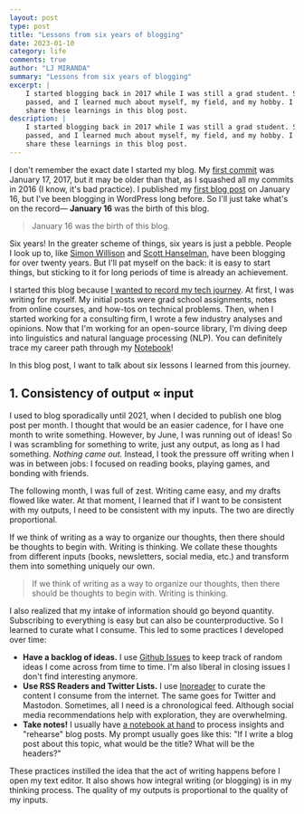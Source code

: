 ```yaml
---
layout: post
type: post
title: "Lessons from six years of blogging"
date: 2023-01-10
category: life
comments: true
author: "LJ MIRANDA"
summary: "Lessons from six years of blogging"
excerpt: |
    I started blogging back in 2017 while I was still a grad student. Six years
    passed, and I learned much about myself, my field, and my hobby. I want to
    share these learnings in this blog post.
description: |
    I started blogging back in 2017 while I was still a grad student. Six years
    passed, and I learned much about myself, my field, and my hobby. I want to
    share these learnings in this blog post.
---
```


<span class="firstcharacter">I</span> don't remember the exact date I started my
blog. My [first commit](https://github.com/ljvmiranda921/ljvmiranda921.github.io/commit/5a107a575601952a5cbfea964cf9a23346b7fd20)
was January 17, 2017, but it may be older than that, as I squashed all my
commits in 2016 (I know, it's bad practice). I published my [first blog
post](/life/2017/01/16/hello-world/) on January 16, but I've been blogging in
WordPress long before.  So I'll just take what's on the record&mdash; **January 16**
was the birth of this blog.

> January 16 was the birth of this blog.

Six years! In the greater scheme of things, six years is just a pebble. People I
look up to, like [Simon Willison](https://simonwillison.net/2022/Jun/12/twenty-years/) and 
[Scott Hanselman](https://www.hanselman.com/blog/i-got-tired), have been blogging for
over twenty years. But I'll pat myself on the back: it is easy to start things,
but sticking to it for long periods of time is already an achievement.

I started this blog because [I wanted to record my tech journey](/about/). At
first, I was writing for myself. My initial posts were grad school assignments,
notes from online courses, and how-tos on technical problems. Then, when I
started working for a consulting firm, I wrote a few industry analyses and
opinions. Now that I'm working for an open-source library, I'm diving deep into
linguistics and natural language processing (NLP). You can definitely trace my
career path through my [Notebook](/notebook/)! 

In this blog post, I want to talk about six lessons I learned from this journey.

## 1. Consistency of output ∝ input

I used to blog sporadically until 2021, when I decided to publish one blog post
per month. I thought that would be an easier cadence, for I have one month to
write something. However, by June, I was running out of ideas! So I was
scrambling for something to write, just any output, as long as I had something.
*Nothing came out.* Instead, I took the pressure off writing when I was in
between jobs: I focused on reading books, playing games, and bonding with
friends.

The following month, I was full of zest. Writing came easy, and my drafts flowed
like water. At that moment, I learned that if I want to be consistent with my
outputs, I need to be consistent with my inputs. The two are directly
proportional.


<!-- figure -->

If we think of writing as a way to organize our thoughts, then there should be
thoughts to begin with. Writing is thinking. We collate these thoughts from
different inputs (books, newsletters, social media, etc.) and transform them
into something uniquely our own. 

> If we think of writing as a way to organize our thoughts, then there should 
> be thoughts to begin with. Writing is thinking.

I also realized that my intake of information should go beyond quantity.
Subscribing to everything is easy but can also be counterproductive. So I
learned to curate what I consume. This led to some practices I developed over
time:
- **Have a backlog of ideas.** I use [Github Issues](https://github.com/ljvmiranda921/ljvmiranda921.github.io/issues) to keep track of random ideas I
come across from time to time. I'm also liberal in closing issues I don't find
interesting anymore. 
- **Use RSS Readers and Twitter Lists.** I use [Inoreader](https://inoreader.com) to curate the content I
consume from the internet. The same goes for Twitter and Mastodon. Sometimes,
all I need is a chronological feed. Although social media recommendations help
with exploration, they are overwhelming.
- **Take notes!** I usually have [a notebook at hand](/life/2022/08/04/pen-and-paper/) to process insights and
"rehearse" blog posts. My prompt usually goes like this: "If I write a blog post
about this topic, what would be the title? What will be the headers?"

These practices instilled the idea that the act of writing happens before I open
my text editor. It also shows how integral writing (or blogging) is in my
thinking process. The quality of my outputs is proportional to the quality of my
inputs.


<!--



## One for me, one for them

## Think about readers who skim 

- visuals
- headers

## Don't hit publish right away!

## Marketing starts before writing

- keywords

## Throw drafts that don't spark joy

## Final thoughts
-->




